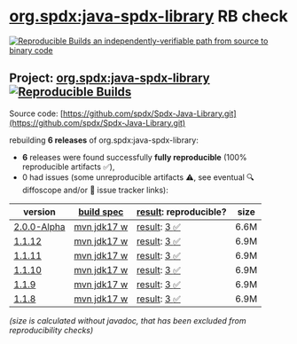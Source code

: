 [org.spdx:java-spdx-library](https://central.sonatype.com/artifact/org.spdx/java-spdx-library/versions) RB check
=======

[![Reproducible Builds](https://reproducible-builds.org/images/logos/rb.svg) an independently-verifiable path from source to binary code](https://reproducible-builds.org/)

## Project: [org.spdx:java-spdx-library](https://central.sonatype.com/artifact/org.spdx/java-spdx-library/versions) [![Reproducible Builds](https://img.shields.io/endpoint?url=https://raw.githubusercontent.com/jvm-repo-rebuild/reproducible-central/master/content/org/spdx/java-spdx-library/badge.json)](https://github.com/jvm-repo-rebuild/reproducible-central/blob/master/content/org/spdx/java-spdx-library/README.md)

Source code: [https://github.com/spdx/Spdx-Java-Library.git](https://github.com/spdx/Spdx-Java-Library.git)

rebuilding **6 releases** of org.spdx:java-spdx-library:
- **6** releases were found successfully **fully reproducible** (100% reproducible artifacts :white_check_mark:),
- 0 had issues (some unreproducible artifacts :warning:, see eventual :mag: diffoscope and/or :memo: issue tracker links):

| version | [build spec](/BUILDSPEC.md) | [result](https://reproducible-builds.org/docs/jvm/): reproducible? | size |
| -- | --------- | ------ | -- |
| [2.0.0-Alpha](https://central.sonatype.com/artifact/org.spdx/java-spdx-library/2.0.0-Alpha/pom) | [mvn jdk17 w](java-spdx-library-2.0.0-Alpha.buildspec) | [result](java-spdx-library-2.0.0-Alpha.buildinfo): [3 :white_check_mark: ](java-spdx-library-2.0.0-Alpha.buildcompare) | 6.6M |
| [1.1.12](https://central.sonatype.com/artifact/org.spdx/java-spdx-library/1.1.12/pom) | [mvn jdk17 w](java-spdx-library-1.1.12.buildspec) | [result](java-spdx-library-1.1.12.buildinfo): [3 :white_check_mark: ](java-spdx-library-1.1.12.buildcompare) | 6.9M |
| [1.1.11](https://central.sonatype.com/artifact/org.spdx/java-spdx-library/1.1.11/pom) | [mvn jdk17 w](java-spdx-library-1.1.11.buildspec) | [result](java-spdx-library-1.1.11.buildinfo): [3 :white_check_mark: ](java-spdx-library-1.1.11.buildcompare) | 6.9M |
| [1.1.10](https://central.sonatype.com/artifact/org.spdx/java-spdx-library/1.1.10/pom) | [mvn jdk17 w](java-spdx-library-1.1.10.buildspec) | [result](java-spdx-library-1.1.10.buildinfo): [3 :white_check_mark: ](java-spdx-library-1.1.10.buildcompare) | 6.9M |
| [1.1.9](https://central.sonatype.com/artifact/org.spdx/java-spdx-library/1.1.9/pom) | [mvn jdk17 w](java-spdx-library-1.1.9.buildspec) | [result](java-spdx-library-1.1.9.buildinfo): [3 :white_check_mark: ](java-spdx-library-1.1.9.buildcompare) | 6.9M |
| [1.1.8](https://central.sonatype.com/artifact/org.spdx/java-spdx-library/1.1.8/pom) | [mvn jdk17 w](java-spdx-library-1.1.8.buildspec) | [result](java-spdx-library-1.1.8.buildinfo): [3 :white_check_mark: ](java-spdx-library-1.1.8.buildcompare) | 6.9M |

<i>(size is calculated without javadoc, that has been excluded from reproducibility checks)</i>
